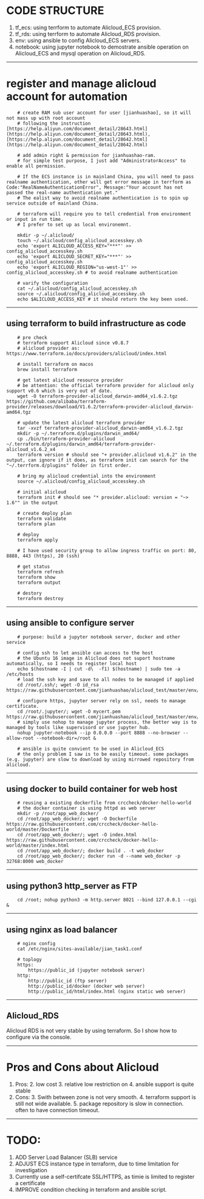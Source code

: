 # CODE STRUCTURE
1. tf_ecs: using terrform to automate Alicloud\_ECS provision.
2. tf_rds: using terrform to automate Alicloud\_RDS provision.
3. env: using ansible to config Alicloud_ECS servers.
4. notebook: using jupyter notebook to demostrate ansible operation on Alicloud\_ECS and mysql operation on Alicloud\_RDS.


---

# register and manage alicloud account for automation
```
    # create RAM sub user account for user [jianhuashao], so it will not mass up with root account
    # following the instruction [https://help.aliyun.com/document_detail/28643.html](https://help.aliyun.com/document_detail/28643.html), [https://help.aliyun.com/document_detail/28642.html](https://help.aliyun.com/document_detail/28642.html) 

    # add admin right & permission for jianhuashao-ram. 
    # for simple test purpose, I just add "AdministratorAccess" to enable all permission. 

    # If the ECS instance is in mainland China, you will need to pass realname authentication, other will get error message in terrform as Code:"RealNameAuthenticationError", Message:"Your account has not passed the real-name authentication yet."
    # The ealist way to avoid realname authentication is to spin up service outside of mainland China. 

    # terraform will require you to tell credential from environment or input in run time.
    # I prefer to set up as local environemnt. 

    mkdir -p ~/.alicloud/
    touch ~/.alicloud/config_alicloud_accesskey.sh
    echo 'export ALICLOUD_ACCESS_KEY="***"' >> config_alicloud_accesskey.sh
    echo 'export ALICLOUD_SECRET_KEY="***"' >> config_alicloud_accesskey.sh
    echo 'export ALICLOUD_REGION="us-west-1"' >> config_alicloud_accesskey.sh # to avoid realname authentication
    
    # varify the configuration
    cat ~/.alicloud/config_alicloud_accesskey.sh
    source ~/.alicloud/config_alicloud_accesskey.sh
    echo $ALICLOUD_ACCESS_KEY # it should return the key been used. 

```

---

## using terraform to build infrastructure as code
```
    # pre check
    # terraform support Alicloud since v0.8.7
    # alicloud provider as: https://www.terraform.io/docs/providers/alicloud/index.html

    # install terraform on macos
    brew install terraform 

    # get latest alicloud resource provider
    # be attention: the official terraform provider for alicloud only support v0.6 which is very out of date. 
    wget -O terraform-provider-alicloud_darwin-amd64_v1.6.2.tgz https://github.com/alibaba/terraform-provider/releases/download/V1.6.2/terraform-provider-alicloud_darwin-amd64.tgz 

    # update the latest alicloud terraform provider
    tar -xvzf terraform-provider-alicloud_darwin-amd64_v1.6.2.tgz
    mkdir -p ~/.terraform.d/plugins/darwin_amd64/
    cp ./bin/terraform-provider-alicloud ~/.terraform.d/plugins/darwin_amd64/terraform-provider-alicloud_v1.6.2_x4
    terraform version # should see "+ provider.alicloud v1.6.2" in the output, can ignore if it does, as terraform init can search for the "~/.terrform.d/plugins" folder in first order. 

    # bring my alicloud credential into the environment
    source ~/.alicloud/config_alicloud_accesskey.sh

    # initial alicloud
    terraform init # should see "* provider.alicloud: version = "~> 1.6"" in the output

    # create deploy plan
    terraform validate
    terraform plan

    # deploy
    terraform apply

    # I have used security group to allow ingress traffic on port: 80, 8888, 443 (https), 20 (ssh)

    # get status
    terraform refresh
    terraform show
    terraform output
    
    # destory
    terraform destroy
```

---

## using ansible to configure server
```
    # purpose: build a jupyter notebook server, docker and other service

    # config ssh to let ansible can access to the host
    # the Ubuntu 16 image in Alicloud does not suport hostname automatically, so I needs to register local host
    echo $(hostname -I | cut -d\  -f1) $(hostname) | sudo tee -a /etc/hosts
    # load the ssh key and save to all nodes to be managed if applied
    cd /root/.ssh/; wget -O id_rsa https://raw.githubusercontent.com/jianhuashao/alicloud_test/master/env/id_rsa

    # configure https, jupyter server rely on ssl, needs to manage certificate. 
    cd /root/.jupyter/; wget -O mycert.pem https://raw.githubusercontent.com/jianhuashao/alicloud_test/master/env/mycert.pem
    # simply use nohop to manage jupyter process, the better way is to managed by tools like supervisord or use jupyter hub. 
    nohup jupyter-notebook --ip 0.0.0.0 --port 8888 --no-browser --allow-root --notebook-dir=/root &

    # ansible is quite convient to be used in Alicloud_ECS
    # the only problem I saw is to be easily timeout. some packages (e.g. jupyter) are slow to download by using mirrowed repository from alicloud. 
```


---

## using docker to build container for web host
```
    # reusing a existing dockerfile from crccheck/docker-hello-world
    # the docker container is using httpd as web server
    mkdir -p /root/app_web_docker/
    cd /root/app_web_docker/; wget -O Dockerfile https://raw.githubusercontent.com/crccheck/docker-hello-world/master/Dockerfile
    cd /root/app_web_docker/; wget -O index.html https://raw.githubusercontent.com/crccheck/docker-hello-world/master/index.html
    cd /root/app_web_docker/; docker build . -t web_docker
    cd /root/app_web_docker/; docker run -d --name web_docker -p 32768:8000 web_docker
```

---

## using python3 http_server as FTP
```
    cd /root; nohup python3 -m http.server 8021 --bind 127.0.0.1 --cgi &
```

---

## using nginx as load balancer
```
    # nginx config
    cat /etc/nginx/sites-available/jian_task1.conf

    # toplogy
    https: 
        https://public_id (jupyter notebook server)
    http:
        http://public_id (ftp server)
        http://public_id/docker (docker web server)
        http://public_id/html/index.html (nginx static web server)
```

---

## Alicloud_RDS
Alicloud RDS is not very stable by using terraform. So I show how to configure via the console. 

---

# Pros and Cons about Alicloud 
1. Pros: 
    2. low cost
    3. relative low restriction on 
    4. ansible support is quite stable
2. Cons:
    3. Swith between zone is not very smooth. 
    4. terraform support is still not wide available. 
    5. package repository is slow in connection. often to have connection timeout. 


---

# TODO:
1. ADD Server Load Balancer (SLB) service
2. ADJUST ECS instance type in terraform, due to time limitation for investigation
3. Currently use a self-certifcate SSL/HTTPS, as timie is limited to register a certificate
4. IMPROVE condition checking in terraform and ansible script. 

